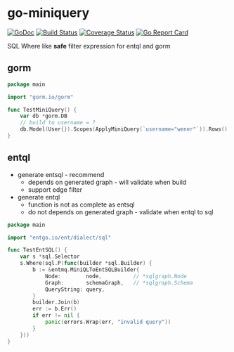 # go-miniquery

[![GoDoc][doc-img]][doc] [![Build Status][ci-img]][ci] [![Coverage Status][cov-img]][cov] [![Go Report Card][report-card-img]][report-card]

[doc-img]: https://img.shields.io/badge/go.dev-reference-007d9c?logo=go&logoColor=white&style=flat-square
[doc]: https://pkg.go.dev/github.com/wenerme/go-miniquery?tab=doc
[ci-img]: https://github.com/wenerme/go-miniquery/actions/workflows/ci.yml/badge.svg
[ci]: https://github.com/wenerme/go-miniquery/actions/workflows/ci.yml
[cov-img]: https://codecov.io/gh/wenerme/go-miniquery/branch/main/graph/badge.svg
[cov]: https://codecov.io/gh/wenerme/go-miniquery/branch/main
[report-card-img]: https://goreportcard.com/badge/github.com/wenerme/go-miniquery
[report-card]: https://goreportcard.com/report/github.com/wenerme/go-miniquery

SQL Where like __safe__ filter expression for entql and gorm

## gorm

```go
package main

import "gorm.io/gorm"

func TestMiniQuery() {
	var db *gorm.DB
	// build to username = ?
	db.Model(User{}).Scopes(ApplyMiniQuery(`username="wener"`)).Rows()
}
```

## entql

- generate entsql - recommend
    - depends on generated graph - will validate when build
    - support edge filter
- generate entql
    - function is not as complete as entsql
    - do not depends on generated graph - validate when entql to sql

```go
package main

import "entgo.io/ent/dialect/sql"

func TestEntSQL() {
	var s *sql.Selector
	s.Where(sql.P(func(builder *sql.Builder) {
		b := &entmq.MiniQLToEntSQLBuilder{
			Node:        node,          // *sqlgraph.Node
			Graph:       schemaGraph,   // *sqlgraph.Schema
			QueryString: query,
		}
		builder.Join(b)
		err := b.Err()
		if err != nil {
			panic(errors.Wrap(err, "invalid query"))
		}
	}))
}
```
